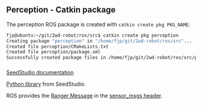 ## Perception - Catkin package

The perception ROS package is created with `catkin create pkg PKG_NAME`:

```bash
fjp@ubuntu:~/git/2wd-robot/ros/src$ catkin create pkg perception
Creating package "perception" in "/home/fjp/git/2wd-robot/ros/src"...
Created file perception/CMakeLists.txt
Created file perception/package.xml
Successfully created package files in /home/fjp/git/2wd-robot/ros/src/perception.
```

### 

[SeedStudio documentation](http://wiki.seeedstudio.com/Grove-Ultrasonic_Ranger/)

[Python library](https://github.com/Seeed-Studio/Grove-RaspberryPi/blob/master/Grove%20-%20Ultrasonic%20Ranger/ultrasonic.py) from SeedStudio.

ROS provides the [Ranger Message](http://docs.ros.org/melodic/api/sensor_msgs/html/msg/Range.html) in the [sensor_msgs header](https://wiki.ros.org/sensor_msgs).
